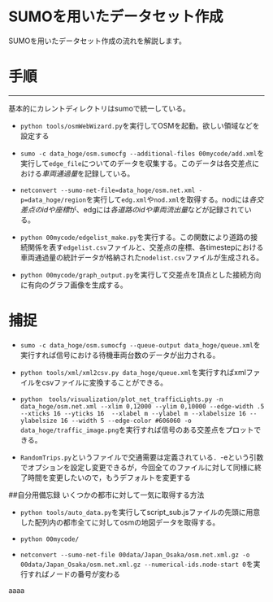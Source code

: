 SUMOを用いたデータセット作成
=============

SUMOを用いたデータセット作成の流れを解説します。

# 手順
---
基本的にカレントディレクトリはsumoで統一している。
- `python tools/osmWebWizard.py`を実行してOSMを起動。欲しい領域などを設定する

- `sumo -c data_hoge/osm.sumocfg --additional-files 00mycode/add.xml`を実行して`edge_file`についてのデータを収集する。このデータは各交差点における*車両通過量*を記録している。

- `netconvert --sumo-net-file=data_hoge/osm.net.xml -p=data_hoge/region`を実行して`edg.xml`や`nod.xml`を取得する。nodには*各交差点のidや座標*が、edgには*各道路のidや車両流出量*などが記録されている。

- `python 00mycode/edgelist_make.py`を実行する。この関数により道路の接続関係を表す`edgelist.csv`ファイルと、交差点の座標、各timestepにおける車両通過量の統計データが格納された`nodelist.csv`ファイルが生成される。

- `python 00mycode/graph_output.py`を実行して交差点を頂点とした接続方向に有向のグラフ画像を生成する。

# 捕捉

- `sumo -c data_hoge/osm.sumocfg --queue-output data_hoge/queue.xml`を実行すれば信号における待機車両台数のデータが出力される。

- `python tools/xml/xml2csv.py data_hoge/queue.xml`を実行すればxmlファイルをcsvファイルに変換することができる。

- `python　tools/visualization/plot_net_trafficLights.py -n data_hoge/osm.net.xml --xlim 0,12000 --ylim 0,10000 --edge-width .5 --xticks 16 --yticks 16 
--xlabel m --ylabel m --xlabelsize 16 --ylabelsize 16 --width 5 --edge-color #606060 -o data_hoge/traffic_image.png`を実行すれば信号のある交差点をプロットできる。

- `RandomTrips.py`というファイルで交通需要は定義されている．-eという引数でオプションを設定し変更できるが，今回全てのファイルに対して同様に終了時間を変更したいので，もうデフォルトを変更する

##自分用備忘録
いくつかの都市に対して一気に取得する方法
- `python tools/auto_data.py`を実行してscript_sub.jsファイルの先頭に用意した配列内の都市全てに対してosmの地図データを取得する。
- `python 00mycode/`

- `netconvert --sumo-net-file 00data/Japan_Osaka/osm.net.xml.gz -o 00data/Japan_Osaka/osm.net.xml.gz --numerical-ids.node-start 0`を実行すればノードの番号が変わる

aaaa
